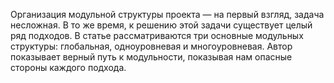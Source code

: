 Организация модульной структуры проекта — на первый взгляд, задача несложная.
В то же время, к решению этой задачи существует целый ряд подходов. В статье 
рассматриваются три основные модульных структуры: глобальная, одноуровневая
и многоуровневая. Автор показывает верный путь к модульности,
показывая нам опасные стороны каждого подхода.